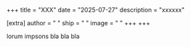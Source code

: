 +++
title = "XXX"
date = "2025-07-27"
description = "xxxxxx"

[extra] author = " " ship = " " image = " " +++
+++

lorum impsons bla bla bla
